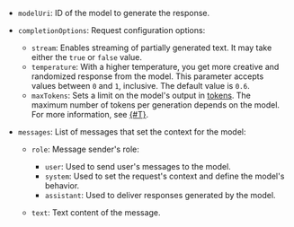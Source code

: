 * `modelUri`: ID of the model to generate the response.
* `completionOptions`: Request configuration options:

   * `stream`: Enables streaming of partially generated text. It may take either the `true` or `false` value.
   * `temperature`: With a higher temperature, you get more creative and randomized response from the model. This parameter accepts values between `0` and `1`, inclusive. The default value is `0.6`.
   * `maxTokens`: Sets a limit on the model's output in [tokens](../../yandexgpt/concepts/tokens.md). The maximum number of tokens per generation depends on the model. For more information, see [{#T}](../../yandexgpt/concepts/limits.md).

* `messages`: List of messages that set the context for the model:

   * `role`: Message sender's role:

      * `user`: Used to send user's messages to the model.
      * `system`: Used to set the request's context and define the model's behavior.
      * `assistant`: Used to deliver responses generated by the model.

   * `text`: Text content of the message.
